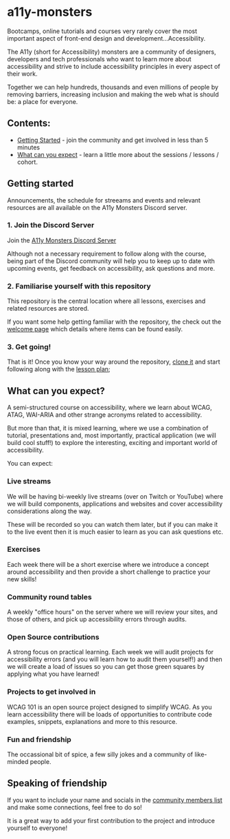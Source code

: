 # a11y-monsters
Bootcamps, online tutorials and courses very rarely cover the most important aspect of front-end design and development...Accessibility.

The A11y (short for Accessibility) monsters are a community of designers, developers and tech professionals who want to learn more about accessibility and strive to include accessibility principles in every aspect of their work.

Together we can help hundreds, thousands and even millions of people by removing barriers, increasing inclusion and making the web what is should be: a place for everyone.

## Contents:
- [Getting Started](#getting-started) - join the community and get involved in less than 5 minutes
- [What can you expect](#what-can-you-expect) - learn a little more about the sessions / lessons / cohort.



## Getting started
Announcements, the schedule for streeams and events and relevant resources are all available on the A11y Monsters Discord server.

### 1. Join the Discord Server
Join the [A11y Monsters Discord Server](https://discord.gg/RB5cRdXyDb)

Although not a necessary requirement to follow along with the course, being part of the Discord community will help you to keep up to date with upcoming events, get feedback on accessibility, ask questions and more.

### 2. Familiarise yourself with this repository
This repository is the central location where all lessons, exercises and related resources are stored.

If you want some help getting familiar with the repository, the check out the [welcome page](welcome.md) which details where items can be found easily.

### 3. Get going!
That is it! Once you know your way around the repository, [clone it](Instructions/clone-the-repo.md) and start following along with the [lesson plan](Lessons/lessons.md);

## What can you expect?
A semi-structured course on accessibility, where we learn about WCAG, ATAG, WAI-ARIA and other strange acronyms related to accessibility.

But more than that, it is mixed learning, where we use a combination of tutorial, presentations and, most importantly, practical application (we will build cool stuff!) to explore the interesting, exciting and important world of accessibility.

You can expect:

### Live streams
We will be having bi-weekly live streams (over on Twitch or YouTube) where we will build components, applications and websites and cover accessibility considerations along the way. 

These will be recorded so you can watch them later, but if you can make it to the live event then it is much easier to learn as you can ask questions etc.

### Exercises
Each week there will be a short exercise where we introduce a concept around accessibility and then provide a short challenge to practice your new skills!

### Community round tables
A weekly "office hours" on the server where we will review your sites, and those of others, and pick up accessibility errors through audits.

### Open Source contributions
A strong focus on practical learning. Each week we will audit projects for accessibility errors (and you will learn how to audit them yourself!) and then we will create a load of issues so you can get those green squares by applying what you have learned!

### Projects to get involved in
WCAG 101 is an open source project designed to simplify WCAG. As you learn accessibility there will be loads of opportunities to contribute code examples, snippets, explanations and more to this resource.

### Fun and friendship
The occassional bit of spice, a few silly jokes and a community of like-minded people. 

## Speaking of friendship
If you want to include your name and socials in the [community members list](community-members.md) and make some connections, feel free to do so!

It is a great way to add your first contribution to the project and introduce yourself to everyone!



